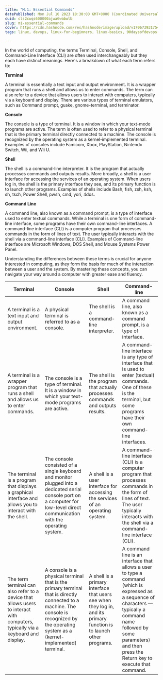 ```yaml
---
title: "M.1: Essential Commands"
datePublished: Mon Jul 10 2023 18:30:00 GMT+0000 (Coordinated Universal Time)
cuid: cls2cwqs600000ajwa6wabwlb
slug: m1-essential-commands
cover: https://cdn.hashnode.com/res/hashnode/image/upload/v1706739317544/b07edcc6-3f27-4da1-98cc-134f7cf01a74.png
tags: linux, devops, linux-for-beginners, linux-basics, 90daysofdevops

---
```


In the world of computing, the terms Terminal, Console, Shell, and Command-Line Interface (CLI) are often used interchangeably but they each have distinct meanings. Here's a breakdown of what each term refers to:

**Terminal**

A terminal is essentially a text input and output environment. It is a wrapper program that runs a shell and allows us to enter commands. The term can also refer to a device that allows users to interact with computers, typically via a keyboard and display. There are various types of terminal emulators, such as Command prompt, guake, gnome-terminal, and terminator.

**Console**

The console is a type of terminal. It is a window in which your text-mode programs are active. The term is often used to refer to a physical terminal that is the primary terminal directly connected to a machine. The console is recognized by the operating system as a kernel-implemented terminal. Examples of consoles include Famicom, Xbox, PlayStation, Nintendo Switch, Wii, and Wii U.

**Shell**

The shell is a command-line interpreter. It is the program that actually processes commands and outputs results. More broadly, a shell is a user interface for accessing the services of an operating system. When users log in, the shell is the primary interface they see, and its primary function is to launch other programs. Examples of shells include Bash, fish, zsh, ksh, sh, tsch, Power Shell, pwsh, cmd, yori, 4dos.

**Command Line**

A command line, also known as a command prompt, is a type of interface used to enter textual commands. While a terminal is one form of command-line interface, some programs have their own command-line interfaces. A command-line interface (CLI) is a computer program that processes commands in the form of lines of text. The user typically interacts with the shell via a command-line interface (CLI). Examples of Command-line interface are Microsoft Windows, DOS Shell, and Mouse Systems Power Panel.

Understanding the differences between these terms is crucial for anyone interested in computing, as they form the basis for much of the interaction between a user and the system. By mastering these concepts, you can navigate your way around a computer with greater ease and fluency.

| Terminal | Console | Shell | Command-line |
| --- | --- | --- | --- |
| A terminal is a text input and output environment. | A physical terminal is referred to as a console. | The shell is a command-line interpreter. | A command line, also known as a command prompt, is a type of interface. |
| A terminal is a wrapper program that runs a shell and allows us to enter commands. | The console is a type of terminal. It is a window in which your text-mode programs are active. | The shell is the program that actually processes commands and outputs results. | A command-line interface is any type of interface that is used to enter (textual) commands. One of these is the terminal, but some programs have their own command-line interfaces. |
| The terminal is a program that displays a graphical interface and allows you to interact with the shell. | The console consisted of a single keyboard and monitor plugged into a dedicated serial console port on a computer for low-level direct communication with the operating system. | A shell is a user interface for accessing the services of an operating system. | A command-line interface (CLI) is a computer program that processes commands in the form of lines of text. The user typically interacts with the shell via a command-line interface (CLI). |
| The term terminal can also refer to a device that allows users to interact with computers, typically via a keyboard and display. | A console is a physical terminal that is the primary terminal that is directly connected to a machine. The console is recognized by the operating system as a (kernel-implemented) terminal. | A shell is a primary interface that users see when they log in, and its primary function is to launch other programs. | A command line is an interface that allows a user to type a command (which is expressed as a sequence of characters — typically a command name followed by some parameters) and then press the Return key to execute that command. |